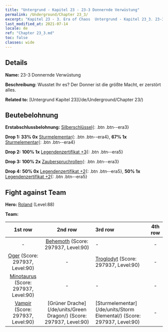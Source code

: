 ```yaml
---
title: "Untergrund - Kapitel 23 - 23-3 Donnernde Verwüstung"
permalink: /Underground/Chapter 23_3/
excerpt: "Kapitel 23 - 3. Era of Chaos  Untergrund - Kapitel 23_3. 23-3 Donnernde Verwüstung"
last_modified_at: 2021-07-14
locale: de
ref: "Chapter 23_3.md"
toc: false
classes: wide
---
```


## Details

 **Name:** 23-3 Donnernde Verwüstung

 **Beschreibung:** Wusstet Ihr es? Der Donner ist die größte Macht, er zerstört alles.

 **Related to:** [Untergrund Kapitel 23](/de/Underground/Chapter 23/)

## Beutebelohnung

 **Erstabschlussbelohnung:** [Silberschlüssel](/ItemsDE/con_693/){: .btn .btn--era3}

 **Drop 1:** **33% 0x** [Sturmelementar](/ItemsDE/unt_263/){: .btn .btn--era4}, **67% 1x** [Sturmelementar](/ItemsDE/unt_263/){: .btn .btn--era4}

 **Drop 2:** **100% 1x** [Legendenzertifikat +3](/ItemsDE/mat_88/){: .btn .btn--era5}

 **Drop 3:** **100% 2x** [Zauberspruchrollen](/ItemsDE/con_694/){: .btn .btn--era3}

 **Drop 4:** **50% 0x** [Legendenzertifikat +2](/ItemsDE/mat_81/){: .btn .btn--era5}, **50% 1x** [Legendenzertifikat +2](/ItemsDE/mat_81/){: .btn .btn--era5}


## Fight against Team
 **Hero:** [Roland](/de/heroes/Roland/) (Level:88)

 **Team:**


  | 1st row | 2nd row | 3rd row | 4th row |
  |:----:|:----:|:----|:----:|
  | - | [Behemoth](/de/units/Behemoth/) (Score: 297937, Level:90)  | - | - |
  | [Oger](/de/units/Ogre/) (Score: 297937, Level:90)  | - | [Troglodyt](/de/units/Troglodyte/) (Score: 297937, Level:90)  | - |
  | [Minotaurus](/de/units/Minotaur/) (Score: 297937, Level:90)  | - | - | - |
  | [Vampir](/de/units/Vampire/) (Score: 297937, Level:90)  | [Grüner Drache](/de/units/Green Dragon/) (Score: 297937, Level:90)  | [Sturmelementar](/de/units/Storm Elemental/) (Score: 297937, Level:90)  | - |


